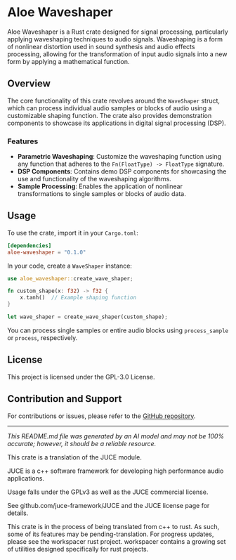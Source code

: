 # Aloe Waveshaper

Aloe Waveshaper is a Rust crate designed for signal processing, particularly applying waveshaping techniques to audio signals. Waveshaping is a form of nonlinear distortion used in sound synthesis and audio effects processing, allowing for the transformation of input audio signals into a new form by applying a mathematical function.

## Overview

The core functionality of this crate revolves around the `WaveShaper` struct, which can process individual audio samples or blocks of audio using a customizable shaping function. The crate also provides demonstration components to showcase its applications in digital signal processing (DSP).

### Features
- **Parametric Waveshaping**: Customize the waveshaping function using any function that adheres to the `Fn(FloatType) -> FloatType` signature.
- **DSP Components**: Contains demo DSP components for showcasing the use and functionality of the waveshaping algorithms.
- **Sample Processing**: Enables the application of nonlinear transformations to single samples or blocks of audio data.

## Usage

To use the crate, import it in your `Cargo.toml`:

```toml
[dependencies]
aloe-waveshaper = "0.1.0"
```

In your code, create a `WaveShaper` instance:

```rust
use aloe_waveshaper::create_wave_shaper;

fn custom_shape(x: f32) -> f32 {
    x.tanh()  // Example shaping function
}

let wave_shaper = create_wave_shaper(custom_shape);
```

You can process single samples or entire audio blocks using `process_sample` or `process`, respectively.

## License

This project is licensed under the GPL-3.0 License.

## Contribution and Support
For contributions or issues, please refer to the [GitHub repository](https://github.com/klebs6/aloe-rs).

---

*This README.md file was generated by an AI model and may not be 100% accurate; however, it should be a reliable resource.*

This crate is a translation of the JUCE module.

JUCE is a c++ software framework for developing high performance audio applications.

Usage falls under the GPLv3 as well as the JUCE commercial license.

See github.com/juce-framework/JUCE and the JUCE license page for details.

This crate is in the process of being translated from c++ to rust. As such, some of its features may be pending-translation. For progress updates, please see the workspacer rust project. workspacer contains a growing set of utilities designed specifically for rust projects.
